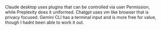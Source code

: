 
Claude desktop uses plugins that can be controlled via user Permission,
while Preplexity does it uniformed. Chatgpt uses vm like browser that is privacy focused.
Gemini CLI has a terminal input and is more free for value, though I hadnt been able to work it out.